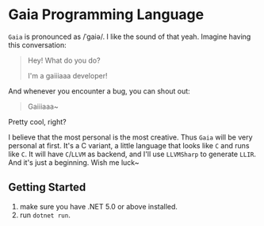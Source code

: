 ﻿# Gaia Programming Language

`Gaia` is pronounced as /ˈgaiə/. I like the sound of that yeah. Imagine having this conversation:

> Hey! What do you do?
>
> I'm a gaiiiaaa developer!

And whenever you encounter a bug, you can shout out:

> Gaiiiaaa~

Pretty cool, right?

I believe that the most personal is the most creative. Thus `Gaia` will be very personal at first. It's a C variant, a
little language that looks like `C` and runs like `C`. It will have `C`/`LLVM` as backend, and I'll use `LLVMSharp` to
generate `LLIR`. And it's just a beginning. Wish me luck~

## Getting Started

1. make sure you have .NET 5.0 or above installed.
2. run `dotnet run`.
